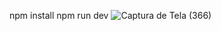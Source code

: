 npm install
npm run dev
![Captura de Tela (366)](https://github.com/lionelle234/b2bitproject/assets/72669319/158ba41e-c1a6-436c-b610-0c65a578291c)
